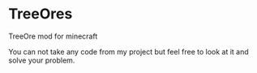 TreeOres
========

TreeOre mod for minecraft

You can not take any code from my project but feel free to look at it and solve your problem.


